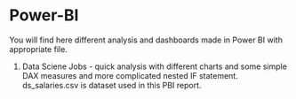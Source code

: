 # Power-BI

You will find here different analysis
and dashboards made in Power BI with appropriate file. 

1. Data Sciene Jobs - quick analysis with different charts
   and some simple DAX measures and more complicated nested IF statement.
   ds_salaries.csv is dataset used in this PBI report. 
